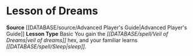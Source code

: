 ﻿---
id: '1'
name: Lesson of Dreams
rarity: Common
rus_type_level: null
source: '[[DATABASE/source/Advanced Player''s Guide|Advanced Player''s Guide]]'
trait: null
type: Witch Lesson

---
# Lesson of Dreams

**Source** [[DATABASE/source/Advanced Player's Guide|Advanced Player's Guide]] 
**Lesson Type** Basic
You gain the _[[DATABASE/spell/Veil of Dreams|veil of dreams]]_ hex, and your familiar learns _[[DATABASE/spell/Sleep|sleep]]_.